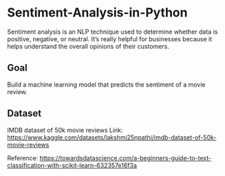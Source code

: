 # Sentiment-Analysis-in-Python

Sentiment analysis is an NLP technique used to determine whether data is positive, negative, or neutral. It’s really helpful for businesses because it helps understand the overall opinions of their customers.

## Goal

Build a machine learning model that predicts the sentiment of a movie review.

## Dataset

IMDB dataset of 50k movie reviews
Link: https://www.kaggle.com/datasets/lakshmi25npathi/imdb-dataset-of-50k-movie-reviews








Reference: https://towardsdatascience.com/a-beginners-guide-to-text-classification-with-scikit-learn-632357e16f3a
